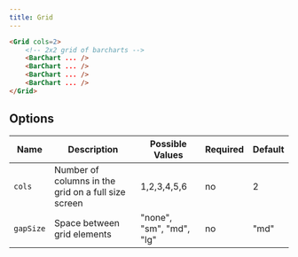 ```yaml
---
title: Grid
---
```


```markdown
<Grid cols=2>
    <!-- 2x2 grid of barcharts -->
    <BarChart ... />
    <BarChart ... />
    <BarChart ... />
    <BarChart ... />
</Grid>
```

## Options

| Name      | Description                                         | Possible Values          | Required | Default |
| --------- | --------------------------------------------------- | ------------------------ | -------- | ------- |
| `cols`    | Number of columns in the grid on a full size screen | 1,2,3,4,5,6              | no       | 2       |
| `gapSize` | Space between grid elements                         | "none", "sm", "md", "lg" | no       | "md"    |
